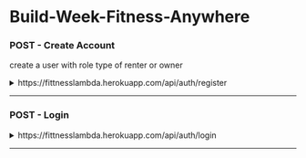 # Build-Week-Fitness-Anywhere

### POST - Create Account

create a user with role type of renter or owner

<details>
<summary>https://fittnesslambda.herokuapp.com/api/auth/register</summary>

```JSON
what you need:
{
    "username": "Mario",
    "password": "foobar",
    "role": "instructor OR client"
}

what you get back:
{
    "user_id": 10,
    "username": "Mario",
    "password": "$2a$08$cHlS2uqmuiHGvZcqcnFKNOnWcHJD49nDpINZslFqKaQi8dWMIoclC",
    "role": "instructor OR Client"
}
```

</details>

---

### POST - Login

<details>
<summary>https://fittnesslambda.herokuapp.com/api/auth/login</summary>

```JSON
what you need:
{
    "username": "Foo",
    "password": "1234",
}

what you get back:
{
    "message": "Welcome, Foo",
    "token": "eyJhbGciOiJIUzI1NiIsInR5cCI6IkpXVCJ9.eyJzdWJqZWN0IjoxLCJ1c2VybmFtZSI6IkZvbyIsInJvbGUiOiJpbnN0cnVjdG9yIiwiaWF0IjoxNjI0MzgwNjgzLCJleHAiOjE2MjQ0NjcwODN9.h2YESaVK5ZHT-pYHiutFYnI7HnoYxNm1nIH87sW5iiw",
    "role": "instructor"
}
```

</details>

---
